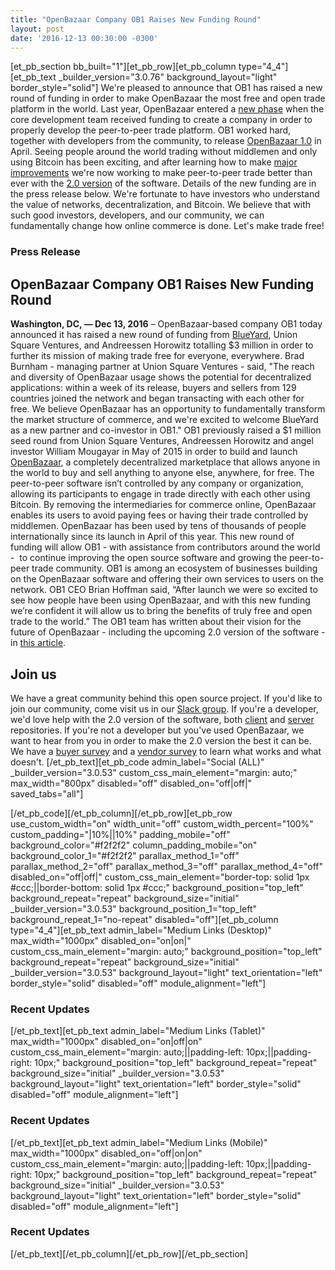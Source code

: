 ```yaml
---
title: "OpenBazaar Company OB1 Raises New Funding Round" 
layout: post
date: '2016-12-13 00:30:00 -0300'
---
```

        
\[et\_pb\_section bb\_built="1"\]\[et\_pb\_row\]\[et\_pb\_column type="4\_4"\]\[et\_pb\_text \_builder\_version="3.0.76" background\_layout="light" border\_style="solid"\] We're pleased to announce that OB1 has raised a new round of funding in order to make OpenBazaar the most free and open trade platform in the world. Last year, OpenBazaar entered a [new phase](https://blog.openbazaar.org/openbazaar-is-entering-a-new-phase-with-funding/#.WE8BeYgrKfY) when the core development team received funding to create a company in order to properly develop the peer-to-peer trade platform. OB1 worked hard, together with developers from the community, to release [OpenBazaar 1.0](https://openbazaar.org/) in April. Seeing people around the world trading without middlemen and only using Bitcoin has been exciting, and after learning how to make [major improvements](https://blog.openbazaar.org/current-limitations-of-the-openbazaar-software/#.WE8DOogrKfY) we're now working to make peer-to-peer trade better than ever with the [2.0 version](https://medium.com/@therealopenbazaar/openbazaar-2-0-p2p-trade-takes-the-next-step-4d75b7f23ec8#.ibp4gnxur) of the software. Details of the new funding are in the press release below. We're fortunate to have investors who understand the value of networks, decentralization, and Bitcoin. We believe that with such good investors, developers, and our community, we can fundamentally change how online commerce is done. Let's make trade free!

### Press Release

OpenBazaar Company OB1 Raises New Funding Round
-----------------------------------------------

**Washington, DC, — Dec 13, 2016** – OpenBazaar-based company OB1 today announced it has raised a new round of funding from [BlueYard](https://medium.com/@BlueYard/ob1-openbazaar-2be35862e0bf#.hoj9lk3o7), Union Square Ventures, and Andreessen Horowitz totalling $3 million in order to further its mission of making trade free for everyone, everywhere. Brad Burnham - managing partner at Union Square Ventures - said, "The reach and diversity of OpenBazaar usage shows the potential for decentralized applications: within a week of its release, buyers and sellers from 129 countries joined the network and began transacting with each other for free. We believe OpenBazaar has an opportunity to fundamentally transform the market structure of commerce, and we're excited to welcome BlueYard as a new partner and co-investor in OB1." OB1 previously raised a $1 million seed round from Union Square Ventures, Andreessen Horowitz and angel investor William Mougayar in May of 2015 in order to build and launch [OpenBazaar](https://openbazaar.org/), a completely decentralized marketplace that allows anyone in the world to buy and sell anything to anyone else, anywhere, for free. The peer-to-peer software isn’t controlled by any company or organization, allowing its participants to engage in trade directly with each other using Bitcoin. By removing the intermediaries for commerce online, OpenBazaar enables its users to avoid paying fees or having their trade controlled by middlemen. OpenBazaar has been used by tens of thousands of people internationally since its launch in April of this year. This new round of funding will allow OB1 - with assistance from contributors around the world -  to continue improving the open source software and growing the peer-to-peer trade community. OB1 is among an ecosystem of businesses building on the OpenBazaar software and offering their own services to users on the network. OB1 CEO Brian Hoffman said, “After launch we were so excited to see how people have been using OpenBazaar, and with this new funding we’re confident it will allow us to bring the benefits of truly free and open trade to the world.” The OB1 team has written about their vision for the future of OpenBazaar - including the upcoming 2.0 version of the software - in [this article](https://medium.com/@therealopenbazaar/openbazaar-2-0-p2p-trade-takes-the-next-step-4d75b7f23ec8#.ibp4gnxur).

Join us
-------

We have a great community behind this open source project. If you'd like to join our community, come visit us in our [Slack group](https://openbazaar.org/slack). If you're a developer, we'd love help with the 2.0 version of the software, both [client](https://github.com/OpenBazaar/openbazaar-desktop) and [server](https://github.com/OpenBazaar/openbazaar-go) repositories. If you're not a developer but you've used OpenBazaar, we want to hear from you in order to make the 2.0 version the best it can be. We have a [buyer survey](https://www.surveymonkey.com/r/6TXCYTC) and a [vendor survey](https://www.surveymonkey.com/r/8FS6MJY) to learn what works and what doesn't. \[/et\_pb\_text\]\[et\_pb\_code admin\_label="Social (ALL)" \_builder\_version="3.0.53" custom\_css\_main\_element="margin: auto;" max\_width="800px" disabled="off" disabled\_on="off|off|" saved\_tabs="all"\]<div width="100%" style="margin: 0 auto !important;"><!-- \[et\_pb\_line\_break\_holder\] --><!-- \[et\_pb\_line\_break\_holder\] --><div class="a2a\_kit a2a\_kit\_size\_32 a2a\_default\_style"><!-- \[et\_pb\_line\_break\_holder\] --> <a class="a2a\_button\_tumblr"></a><!-- \[et\_pb\_line\_break\_holder\] --> <a class="a2a\_button\_facebook"></a><!-- \[et\_pb\_line\_break\_holder\] --> <a class="a2a\_button\_twitter"></a><!-- \[et\_pb\_line\_break\_holder\] --> <a class="a2a\_dd" href="https://www.addtoany.com/share"></a><!-- \[et\_pb\_line\_break\_holder\] --></div><!-- \[et\_pb\_line\_break\_holder\] --><!-- \[et\_pb\_line\_break\_holder\] --><script async src="https://static.addtoany.com/menu/page.js"></script><!-- \[et\_pb\_line\_break\_holder\] --><!-- \[et\_pb\_line\_break\_holder\] --></div>\[/et\_pb\_code\]\[/et\_pb\_column\]\[/et\_pb\_row\]\[et\_pb\_row use\_custom\_width="on" width\_unit="off" custom\_width\_percent="100%" custom\_padding="|10%||10%" padding\_mobile="off" background\_color="#f2f2f2" column\_padding\_mobile="on" background\_color\_1="#f2f2f2" parallax\_method\_1="off" parallax\_method\_2="off" parallax\_method\_3="off" parallax\_method\_4="off" disabled\_on="off|off|" custom\_css\_main\_element="border-top: solid 1px #ccc;||border-bottom: solid 1px #ccc;" background\_position="top\_left" background\_repeat="repeat" background\_size="initial" \_builder\_version="3.0.53" background\_position\_1="top\_left" background\_repeat\_1="no-repeat" disabled="off"\]\[et\_pb\_column type="4\_4"\]\[et\_pb\_text admin\_label="Medium Links (Desktop)" max\_width="1000px" disabled\_on="on|on|" custom\_css\_main\_element="margin: auto;" background\_position="top\_left" background\_repeat="repeat" background\_size="initial" \_builder\_version="3.0.53" background\_layout="light" text\_orientation="left" border\_style="solid" disabled="off" module\_alignment="left"\]

### Recent Updates

\[/et\_pb\_text\]\[et\_pb\_text admin\_label="Medium Links (Tablet)" max\_width="1000px" disabled\_on="on|off|on" custom\_css\_main\_element="margin: auto;||padding-left: 10px;||padding-right: 10px;" background\_position="top\_left" background\_repeat="repeat" background\_size="initial" \_builder\_version="3.0.53" background\_layout="light" text\_orientation="left" border\_style="solid" disabled="off" module\_alignment="left"\]

### Recent Updates

\[/et\_pb\_text\]\[et\_pb\_text admin\_label="Medium Links (Mobile)" max\_width="1000px" disabled\_on="off|on|on" custom\_css\_main\_element="margin: auto;||padding-left: 10px;||padding-right: 10px;" background\_position="top\_left" background\_repeat="repeat" background\_size="initial" \_builder\_version="3.0.53" background\_layout="light" text\_orientation="left" border\_style="solid" disabled="off" module\_alignment="left"\]

### Recent Updates

\[/et\_pb\_text\]\[/et\_pb\_column\]\[/et\_pb\_row\]\[/et\_pb\_section\]
